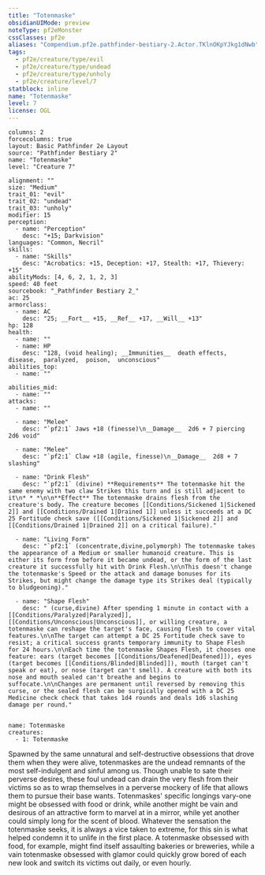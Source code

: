 ```yaml
---
title: "Totenmaske"
obsidianUIMode: preview
noteType: pf2eMonster
cssClasses: pf2e
aliases: "Compendium.pf2e.pathfinder-bestiary-2.Actor.TKlnOKpYJkg1dNwb" 
tags:
  - pf2e/creature/type/evil
  - pf2e/creature/type/undead
  - pf2e/creature/type/unholy
  - pf2e/creature/level/7
statblock: inline
name: "Totenmaske"
level: 7
license: OGL
---
```


```statblock
columns: 2
forcecolumns: true
layout: Basic Pathfinder 2e Layout
source: "Pathfinder Bestiary 2"
name: "Totenmaske"
level: "Creature 7"

alignment: ""
size: "Medium"
trait_01: "evil"
trait_02: "undead"
trait_03: "unholy"
modifier: 15
perception:
  - name: "Perception"
    desc: "+15; Darkvision"
languages: "Common, Necril"
skills:
  - name: "Skills"
    desc: "Acrobatics: +15, Deception: +17, Stealth: +17, Thievery: +15"
abilityMods: [4, 6, 2, 1, 2, 3]
speed: 40 feet
sourcebook: "_Pathfinder Bestiary 2_"
ac: 25
armorclass:
  - name: AC
    desc: "25; __Fort__ +15, __Ref__ +17, __Will__ +13"
hp: 128
health:
  - name: ""
  - name: HP
    desc: "128, (void healing); __Immunities__  death effects,  disease,  paralyzed,  poison,  unconscious"
abilities_top:
  - name: ""

abilities_mid:
  - name: ""
attacks:
  - name: ""

  - name: "Melee"
    desc: "`pf2:1` Jaws +18 (finesse)\n__Damage__  2d6 + 7 piercing 2d6 void"

  - name: "Melee"
    desc: "`pf2:1` Claw +18 (agile, finesse)\n__Damage__  2d8 + 7 slashing"

  - name: "Drink Flesh"
    desc: "`pf2:1` (divine) **Requirements** The totenmaske hit the same enemy with two claw Strikes this turn and is still adjacent to it\n* * *\n\n**Effect** The totenmaske drains flesh from the creature's body. The creature becomes [[Conditions/Sickened 1|Sickened 2]] and [[Conditions/Drained 1|Drained 1]] unless it succeeds at a DC 25 Fortitude check save ([[Conditions/Sickened 1|Sickened 2]] and [[Conditions/Drained 1|Drained 2]] on a critical failure)."

  - name: "Living Form"
    desc: "`pf2:1` (concentrate,divine,polymorph) The totenmaske takes the appearance of a Medium or smaller humanoid creature. This is either its form from before it became undead, or the form of the last creature it successfully hit with Drink Flesh.\n\nThis doesn't change the totenmaske's Speed or the attack and damage bonuses for its Strikes, but might change the damage type its Strikes deal (typically to bludgeoning)."

  - name: "Shape Flesh"
    desc: " (curse,divine) After spending 1 minute in contact with a [[Conditions/Paralyzed|Paralyzed]], [[Conditions/Unconscious|Unconscious]], or willing creature, a totenmaske can reshape the target's face, causing flesh to cover vital features.\n\nThe target can attempt a DC 25 Fortitude check save to resist; a critical success grants temporary immunity to Shape Flesh for 24 hours.\n\nEach time the totenmaske Shapes Flesh, it chooses one feature: ears (target becomes [[Conditions/Deafened|Deafened]]), eyes (target becomes [[Conditions/Blinded|Blinded]]), mouth (target can't speak or eat), or nose (target can't smell). A creature with both its nose and mouth sealed can't breathe and begins to suffocate.\n\nChanges are permanent until reversed by removing this curse, or the sealed flesh can be surgically opened with a DC 25 Medicine check check that takes 1d4 rounds and deals 1d6 slashing damage per round."
 
```

```encounter-table
name: Totenmaske
creatures:
  - 1: Totenmaske
```



Spawned by the same unnatural and self-destructive obsessions that drove them when they were alive, totenmaskes are the undead remnants of the most self-indulgent and sinful among us. Though unable to sate their perverse desires, these foul undead can drain the very flesh from their victims so as to wrap themselves in a perverse mockery of life that allows them to pursue their base wants. Totenmaskes' specific longings vary-one might be obsessed with food or drink, while another might be vain and desirous of an attractive form to marvel at in a mirror, while yet another could simply long for the scent of blood. Whatever the sensation the totenmaske seeks, it is always a vice taken to extreme, for this sin is what helped condemn it to unlife in the first place. A totenmaske obsessed with food, for example, might find itself assaulting bakeries or breweries, while a vain totenmaske obsessed with glamor could quickly grow bored of each new look and switch its victims out daily, or even hourly.
